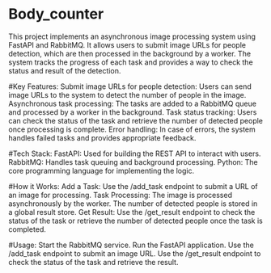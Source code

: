 # Body_counter

This project implements an asynchronous image processing system using FastAPI and RabbitMQ. It allows users to submit image URLs for people detection, which are then processed in the background by a worker. The system tracks the progress of each task and provides a way to check the status and result of the detection.

#Key Features:
  Submit image URLs for people detection: Users can send image URLs to the system to detect the number of people in the image.
  Asynchronous task processing: The tasks are added to a RabbitMQ queue and processed by a worker in the background.
  Task status tracking: Users can check the status of the task and retrieve the number of detected people once processing is complete.
  Error handling: In case of errors, the system handles failed tasks and provides appropriate feedback.
  
#Tech Stack:
  FastAPI: Used for building the REST API to interact with users.
  RabbitMQ: Handles task queuing and background processing.
  Python: The core programming language for implementing the logic.
  
#How it Works:
  Add a Task: Use the /add_task endpoint to submit a URL of an image for processing.
  Task Processing: The image is processed asynchronously by the worker. The number of detected people is stored in a global result store.
  Get Result: Use the /get_result endpoint to check the status of the task or retrieve the number of detected people once the task is completed.
  
#Usage:
  Start the RabbitMQ service.
  Run the FastAPI application.
  Use the /add_task endpoint to submit an image URL.
  Use the /get_result endpoint to check the status of the task and retrieve the result.
